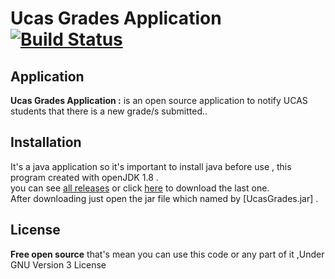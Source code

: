 # Ucas Grades Application [![Build Status](https://travis-ci.org/khalil2535/UcasGrades.svg?branch=master)](https://travis-ci.org/khalil2535/UcasGrades)
Application
----
**Ucas Grades Application :** is an open source application to notify UCAS students that there is a new grade/s
submitted..

Installation
----
It's a java application so it's important to install java before use , this program created with openJDK 1.8 .<br>
you can see [all releases](https://github.com/khalil2535/UcasGrades/releases)
or click [here](https://github.com/khalil2535/UcasGrades/releases/download/untagged-0bdf523f05e46e29f9c1/UcasGrades.jar)
 to download the last one.<br>
After downloading just open the jar file which named by [UcasGrades.jar] .

License
----
**Free open source**
that's mean you can use this code or any part of it ,Under GNU Version 3 License
